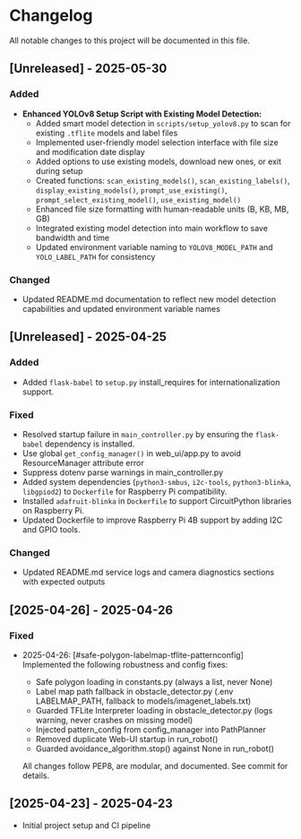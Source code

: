# Changelog

All notable changes to this project will be documented in this file.

## [Unreleased] - 2025-05-30

### Added

- **Enhanced YOLOv8 Setup Script with Existing Model Detection:**
  - Added smart model detection in `scripts/setup_yolov8.py` to scan for existing `.tflite` models and label files
  - Implemented user-friendly model selection interface with file size and modification date display
  - Added options to use existing models, download new ones, or exit during setup
  - Created functions: `scan_existing_models()`, `scan_existing_labels()`, `display_existing_models()`, `prompt_use_existing()`, `prompt_select_existing_model()`, `use_existing_model()`
  - Enhanced file size formatting with human-readable units (B, KB, MB, GB)
  - Integrated existing model detection into main workflow to save bandwidth and time
  - Updated environment variable naming to `YOLOV8_MODEL_PATH` and `YOLO_LABEL_PATH` for consistency

### Changed

- Updated README.md documentation to reflect new model detection capabilities and updated environment variable names

## [Unreleased] - 2025-04-25

### Added

- Added `flask-babel` to `setup.py` install_requires for internationalization support.

### Fixed

- Resolved startup failure in `main_controller.py` by ensuring the `flask-babel` dependency is installed.
- Use global `get_config_manager()` in web_ui/app.py to avoid ResourceManager attribute error
- Suppress dotenv parse warnings in main_controller.py
- Added system dependencies (`python3-smbus`, `i2c-tools`, `python3-blinka`, `libgpiod2`) to `Dockerfile` for Raspberry Pi compatibility.
- Installed `adafruit-blinka` in `Dockerfile` to support CircuitPython libraries on Raspberry Pi.
- Updated Dockerfile to improve Raspberry Pi 4B support by adding I2C and GPIO tools.

### Changed

- Updated README.md service logs and camera diagnostics sections with expected outputs

## [2025-04-26] - 2025-04-26

### Fixed

- 2025-04-26: [#safe-polygon-labelmap-tflite-patternconfig] Implemented the following robustness and config fixes:

  - Safe polygon loading in constants.py (always a list, never None)
  - Label map path fallback in obstacle_detector.py (.env LABELMAP_PATH, fallback to models/imagenet_labels.txt)
  - Guarded TFLite Interpreter loading in obstacle_detector.py (logs warning, never crashes on missing model)
  - Injected pattern_config from config_manager into PathPlanner
  - Removed duplicate Web-UI startup in run_robot()
  - Guarded avoidance_algorithm.stop() against None in run_robot()

  All changes follow PEP8, are modular, and documented. See commit for details.

## [2025-04-23] - 2025-04-23

- Initial project setup and CI pipeline
